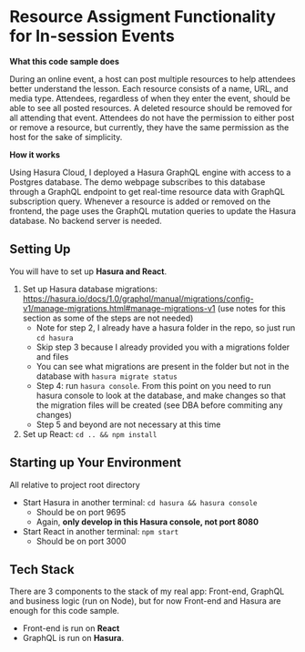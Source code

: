 
# Resource Assigment Functionality for In-session Events
**What this code sample does**

During an online event, a host can post multiple resources to help attendees better understand the lesson. Each resource consists of a name, URL, and media type. Attendees, regardless of when they enter the event, should be able to see all posted resources. A deleted resource should be removed for all attending that event. Attendees do not have the permission to either post or remove a resource, but currently, they have the same permission as the host for the sake of simplicity.

**How it works**

Using Hasura Cloud, I deployed a Hasura GraphQL engine with access to a Postgres database. The demo webpage subscribes to this database through a GraphQL endpoint to get real-time resource data with GraphQL subscription query. Whenever a resource is added or removed on the frontend, the page uses the GraphQL mutation queries to update the Hasura database. No backend server is needed.


## Setting Up 
You will have to set up **Hasura and React**.
1. Set up Hasura database migrations: https://hasura.io/docs/1.0/graphql/manual/migrations/config-v1/manage-migrations.html#manage-migrations-v1 (use notes for this section as some of the steps are not needed)
   * Note for step 2, I already have a hasura folder in the repo, so just run `cd hasura`
   * Skip step 3 because I already provided you with a migrations folder and files 
   * You can see what migrations are present in the folder but not in the database with `hasura migrate status` 
   * Step 4: run `hasura console`. From this point on you need to run hasura console to look at the database, and make changes so that the migration files will be created (see DBA before commiting any changes)
   * Step 5 and beyond are not necessary at this time
2. Set up React: `cd .. && npm install`
## Starting up Your Environment
All relative to project root directory
* Start Hasura in another terminal: `cd hasura && hasura console`
  * Should be on port 9695
  * Again, **only develop in this Hasura console, not port 8080**
* Start React in another terminal: `npm start`
  * Should be on port 3000 
## Tech Stack
There are 3 components to the stack of my real app: Front-end, GraphQL and business logic (run on Node), but for now Front-end and Hasura are enough for this code sample.
* Front-end is run on **React**
* GraphQL is run on **Hasura**.

